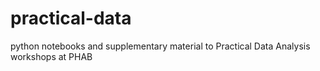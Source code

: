 # practical-data

python notebooks and supplementary material to Practical Data Analysis workshops at PHAB 
